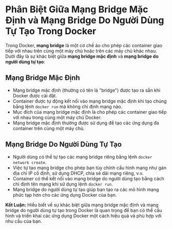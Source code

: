 # Phân Biệt Giữa Mạng Bridge Mặc Định và Mạng Bridge Do Người Dùng Tự Tạo Trong Docker

Trong Docker, **mạng bridge** là một cơ chế ảo cho phép các container giao tiếp với nhau trên cùng một máy chủ hoặc trên các máy chủ khác nhau. Dưới đây là sự khác biệt giữa **mạng bridge mặc định** và **mạng bridge do người dùng tự tạo**:

## Mạng Bridge Mặc Định

- Mạng bridge mặc định (thường có tên là "bridge") được tạo ra sẵn khi Docker được cài đặt.
- Container được tự động kết nối vào mạng bridge mặc định khi tạo chúng bằng lệnh `docker run` mà không chỉ định mạng nào.
- Mục đích của mạng bridge mặc định là cho phép các container giao tiếp với nhau trong cùng một máy chủ Docker.
- Mạng bridge mặc định thường được sử dụng để tạo các ứng dụng đa container trên cùng một máy chủ.

## Mạng Bridge Do Người Dùng Tự Tạo

- Người dùng có thể tự tạo các mạng bridge riêng bằng lệnh `docker network create`.
- Việc tự tạo mạng bridge cho phép bạn tùy chỉnh cấu hình mạng như gán địa chỉ IP cố định, sử dụng DHCP, chia sẻ dải mạng riêng, v.v.
- Container có thể kết nối vào mạng bridge do người dùng tạo bằng cách chỉ định tên mạng khi sử dụng lệnh `docker run`.
- Mạng bridge do người dùng tự tạo giúp bạn tạo ra các mô hình mạng phức tạp hơn cho các ứng dụng Docker của bạn.

**Kết Luận:** Hiểu biết về sự khác biệt giữa mạng bridge mặc định và mạng bridge do người dùng tự tạo trong Docker là quan trọng để bạn có thể cấu hình và triển khai các ứng dụng Docker một cách hiệu quả và phù hợp với nhu cầu của bạn.

